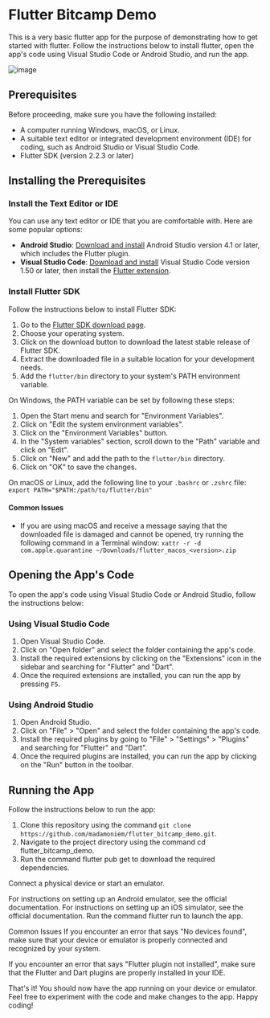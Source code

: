 # Flutter Bitcamp Demo

This is a very basic flutter app for the purpose of demonstrating how to get started with flutter. Follow the instructions below to install flutter, open the app's code using Visual Studio Code or Android Studio, and run the app.

![image](https://user-images.githubusercontent.com/98095976/230730012-b103c3d9-42e5-4d98-9e60-5b74dec3744c.png)


## Prerequisites

Before proceeding, make sure you have the following installed:

- A computer running Windows, macOS, or Linux.
- A suitable text editor or integrated development environment (IDE) for coding, such as Android Studio or Visual Studio Code.
- Flutter SDK (version 2.2.3 or later)

## Installing the Prerequisites

### Install the Text Editor or IDE

You can use any text editor or IDE that you are comfortable with. Here are some popular options:

- **Android Studio**: [Download and install](https://developer.android.com/studio) Android Studio version 4.1 or later, which includes the Flutter plugin.
- **Visual Studio Code**: [Download and install](https://code.visualstudio.com/) Visual Studio Code version 1.50 or later, then install the [Flutter extension](https://marketplace.visualstudio.com/items?itemName=Dart-Code.flutter).

### Install Flutter SDK

Follow the instructions below to install Flutter SDK:

1. Go to the [Flutter SDK download page](https://flutter.dev/docs/get-started/install).
2. Choose your operating system.
3. Click on the download button to download the latest stable release of Flutter SDK.
4. Extract the downloaded file in a suitable location for your development needs.
5. Add the `flutter/bin` directory to your system's PATH environment variable.

On Windows, the PATH variable can be set by following these steps:

1. Open the Start menu and search for "Environment Variables".
2. Click on "Edit the system environment variables".
3. Click on the "Environment Variables" button.
4. In the "System variables" section, scroll down to the "Path" variable and click on "Edit".
5. Click on "New" and add the path to the `flutter/bin` directory.
6. Click on "OK" to save the changes.

On macOS or Linux, add the following line to your `.bashrc` or `.zshrc` file: ```export PATH="$PATH:/path/to/flutter/bin"```


#### Common Issues

- If you are using macOS and receive a message saying that the downloaded file is damaged and cannot be opened, try running the following command in a Terminal window: `xattr -r -d com.apple.quarantine ~/Downloads/flutter_macos_<version>.zip`

## Opening the App's Code

To open the app's code using Visual Studio Code or Android Studio, follow the instructions below:

### Using Visual Studio Code

1. Open Visual Studio Code.
2. Click on "Open folder" and select the folder containing the app's code.
3. Install the required extensions by clicking on the "Extensions" icon in the sidebar and searching for "Flutter" and "Dart".
4. Once the required extensions are installed, you can run the app by pressing `F5`.

### Using Android Studio

1. Open Android Studio.
2. Click on "File" > "Open" and select the folder containing the app's code.
3. Install the required plugins by going to "File" > "Settings" > "Plugins" and searching for "Flutter" and "Dart".
4. Once the required plugins are installed, you can run the app by clicking on the "Run" button in the toolbar.

## Running the App

Follow the instructions below to run the app:

1. Clone this repository using the command `git clone https://github.com/madamoniem/flutter_bitcamp_demo.git`.
2. Navigate to the project directory using the command cd flutter_bitcamp_demo.
3. Run the command flutter pub get to download the required dependencies.

Connect a physical device or start an emulator.

For instructions on setting up an Android emulator, see the official documentation.
For instructions on setting up an iOS simulator, see the official documentation.
Run the command flutter run to launch the app.

Common Issues
If you encounter an error that says "No devices found", make sure that your device or emulator is properly connected and recognized by your system.

If you encounter an error that says "Flutter plugin not installed", make sure that the Flutter and Dart plugins are properly installed in your IDE.

That's it! You should now have the app running on your device or emulator. Feel free to experiment with the code and make changes to the app. Happy coding!
